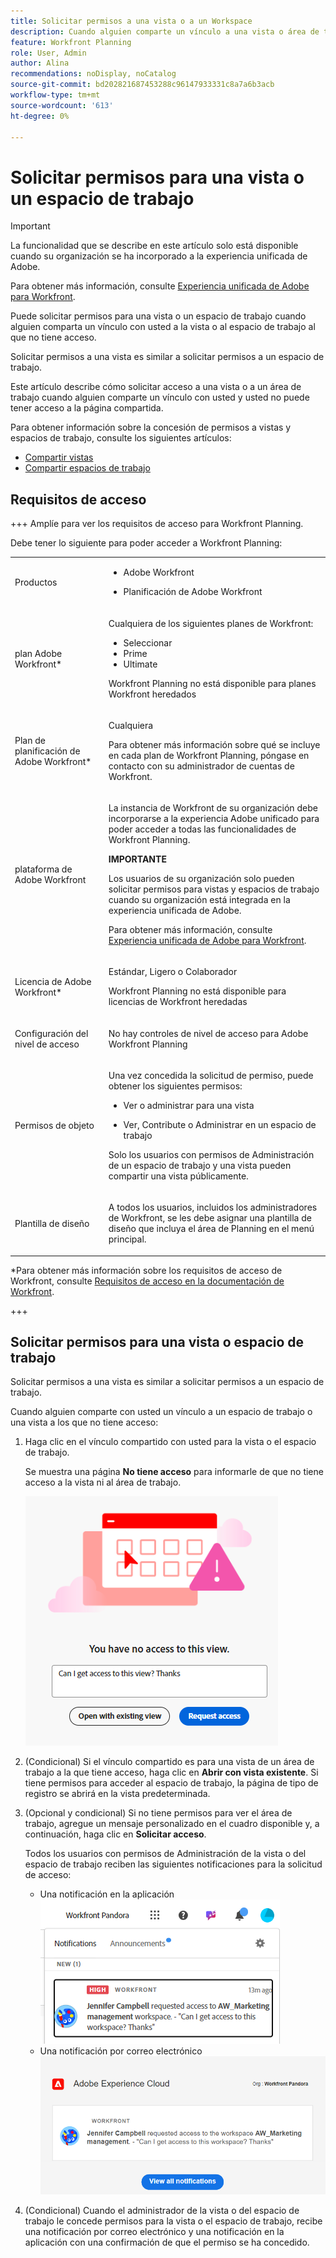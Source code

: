 ```yaml
---
title: Solicitar permisos a una vista o a un Workspace
description: Cuando alguien comparte un vínculo a una vista o área de trabajo a la que no tiene acceso, puede solicitar permisos para abrirlo. En este artículo se explican los pasos para solicitar acceso a una vista o área de trabajo cuando se encuentra con un vínculo compartido que no se puede abrir.
feature: Workfront Planning
role: User, Admin
author: Alina
recommendations: noDisplay, noCatalog
source-git-commit: bd202821687453288c96147933331c8a7a6b3acb
workflow-type: tm+mt
source-wordcount: '613'
ht-degree: 0%

---
```



# Solicitar permisos para una vista o un espacio de trabajo

>[!IMPORTANT]
>
>La funcionalidad que se describe en este artículo solo está disponible cuando su organización se ha incorporado a la experiencia unificada de Adobe.
>
>Para obtener más información, consulte [Experiencia unificada de Adobe para Workfront](/help/quicksilver/workfront-basics/navigate-workfront/workfront-navigation/adobe-unified-experience.md).


Puede solicitar permisos para una vista o un espacio de trabajo cuando alguien comparta un vínculo con usted a la vista o al espacio de trabajo al que no tiene acceso.

Solicitar permisos a una vista es similar a solicitar permisos a un espacio de trabajo.

Este artículo describe cómo solicitar acceso a una vista o a un área de trabajo cuando alguien comparte un vínculo con usted y usted no puede tener acceso a la página compartida.

Para obtener información sobre la concesión de permisos a vistas y espacios de trabajo, consulte los siguientes artículos:

* [Compartir vistas](/help/quicksilver/planning/access/share-views.md)
* [Compartir espacios de trabajo](/help/quicksilver/planning/access/share-workspaces.md)


## Requisitos de acceso

+++ Amplíe para ver los requisitos de acceso para Workfront Planning.

Debe tener lo siguiente para poder acceder a Workfront Planning:

<table style="table-layout:auto"> 
<col> 
</col> 
<col> 
</col> 
<tbody> 
    <tr> 
<tr> 
<td> 
   <p> Productos</p> </td> 
   <td> 
   <ul><li><p> Adobe Workfront</p></li> 
   <li><p> Planificación de Adobe Workfront<p></li></ul></td> 
  </tr>   
<tr> 
   <td role="rowheader"><p>plan Adobe Workfront*</p></td> 
   <td> 
<p>Cualquiera de los siguientes planes de Workfront:</p> 
<ul><li>Seleccionar</li> 
<li>Prime</li> 
<li>Ultimate</li></ul> 
<p>Workfront Planning no está disponible para planes Workfront heredados</p> 
   </td> 
<tr> 
   <td role="rowheader"><p>Plan de planificación de Adobe Workfront*</p></td> 
   <td> 
<p>Cualquiera </p> 
<p>Para obtener más información sobre qué se incluye en cada plan de Workfront Planning, póngase en contacto con su administrador de cuentas de Workfront. </p> 
   </td> 
 <tr> 
   <td role="rowheader"><p>plataforma de Adobe Workfront</p></td> 
   <td> 
<p>La instancia de Workfront de su organización debe incorporarse a la experiencia Adobe unificado para poder acceder a todas las funcionalidades de Workfront Planning.</p> 
<p><b>IMPORTANTE</b></p>
<p>Los usuarios de su organización solo pueden solicitar permisos para vistas y espacios de trabajo cuando su organización está integrada en la experiencia unificada de Adobe. </p>
<p>Para obtener más información, consulte <a href="/help/quicksilver/workfront-basics/navigate-workfront/workfront-navigation/adobe-unified-experience.md">Experiencia unificada de Adobe para Workfront</a>. </p> 
   </td> 
   </tr> 
  </tr> 
  <tr> 
   <td role="rowheader"><p>Licencia de Adobe Workfront*</p></td> 
   <td><p> Estándar, Ligero o Colaborador</p>
   <p>Workfront Planning no está disponible para licencias de Workfront heredadas</p> 
  </td> 
  </tr> 
  <tr> 
   <td role="rowheader"><p>Configuración del nivel de acceso</p></td> 
   <td> <p>No hay controles de nivel de acceso para Adobe Workfront Planning</p>   
</td> 
  </tr> 
<tr> 
   <td role="rowheader"><p>Permisos de objeto</p></td> 
   <td>  <p>Una vez concedida la solicitud de permiso, puede obtener los siguientes permisos:</p>
   <ul><li><p>Ver o administrar para una vista</p></li>
   <li><p>Ver, Contribute o Administrar en un espacio de trabajo</p></li></ul>  
   <p>Solo los usuarios con permisos de Administración de un espacio de trabajo y una vista pueden compartir una vista públicamente.</p></td> 
  </tr> 
<tr> 
   <td role="rowheader"><p>Plantilla de diseño</p></td> 
   <td> <p>A todos los usuarios, incluidos los administradores de Workfront, se les debe asignar una plantilla de diseño que incluya el área de Planning en el menú principal. </p> </td> 
  </tr> 
</tbody> 
</table>

*Para obtener más información sobre los requisitos de acceso de Workfront, consulte [Requisitos de acceso en la documentación de Workfront](/help/quicksilver/administration-and-setup/add-users/access-levels-and-object-permissions/access-level-requirements-in-documentation.md).

+++

## Solicitar permisos para una vista o espacio de trabajo

Solicitar permisos a una vista es similar a solicitar permisos a un espacio de trabajo.

Cuando alguien comparte con usted un vínculo a un espacio de trabajo o una vista a los que no tiene acceso:

1. Haga clic en el vínculo compartido con usted para la vista o el espacio de trabajo.

   Se muestra una página **No tiene acceso** para informarle de que no tiene acceso a la vista ni al área de trabajo.

   ![](assets/request-access-to-view.png)

1. (Condicional) Si el vínculo compartido es para una vista de un área de trabajo a la que tiene acceso, haga clic en **Abrir con vista existente**. Si tiene permisos para acceder al espacio de trabajo, la página de tipo de registro se abrirá en la vista predeterminada.

1. (Opcional y condicional) Si no tiene permisos para ver el área de trabajo, agregue un mensaje personalizado en el cuadro disponible y, a continuación, haga clic en **Solicitar acceso**.

   Todos los usuarios con permisos de Administración de la vista o del espacio de trabajo reciben las siguientes notificaciones para la solicitud de acceso:
   * Una notificación en la aplicación
     ![](assets/in-app-notification-for-access-request.png)
   * Una notificación por correo electrónico
     ![](assets/email-notification-for-access-request.png)

1. (Condicional) Cuando el administrador de la vista o del espacio de trabajo le concede permisos para la vista o el espacio de trabajo, recibe una notificación por correo electrónico y una notificación en la aplicación con una confirmación de que el permiso se ha concedido. <!--check this - I was not able to test this, but Isk confirmed.-->


